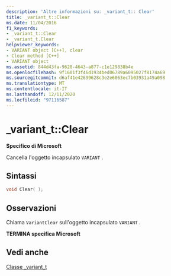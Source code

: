 ```yaml
---
description: 'Altre informazioni su: _variant_t:: Clear'
title: _variant_t::Clear
ms.date: 11/04/2016
f1_keywords:
- _variant_t::Clear
- _variant_t.Clear
helpviewer_keywords:
- VARIANT object [C++], clear
- Clear method [C++]
- VARIANT object
ms.assetid: 844d43fa-9628-4643-a877-c1e129838b4e
ms.openlocfilehash: 9f1601f3f46d1934bed06789a6095027f8174a69
ms.sourcegitcommit: d6af41e42699628c3e2e6063ec7b03931a49a098
ms.translationtype: MT
ms.contentlocale: it-IT
ms.lasthandoff: 12/11/2020
ms.locfileid: "97116587"
---
```

# <a name="_variant_tclear"></a>_variant_t::Clear

**Specifico di Microsoft**

Cancella l'oggetto incapsulato `VARIANT` .

## <a name="syntax"></a>Sintassi

```cpp
void Clear( );
```

## <a name="remarks"></a>Osservazioni

Chiama `VariantClear` sull'oggetto incapsulato `VARIANT` .

**TERMINA specifica Microsoft**

## <a name="see-also"></a>Vedi anche

[Classe _variant_t](../cpp/variant-t-class.md)

